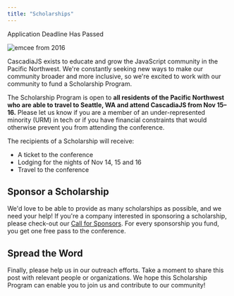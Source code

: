 ```yaml
---
title: "Scholarships"
---
```

<span class="exclaim">Application Deadline Has Passed</strong></span>

![emcee from 2016](https://cdn-images-1.medium.com/max/1600/1*aJrwpWdgyL6-nrSr-HOmXQ.jpeg)

CascadiaJS exists to educate and grow the JavaScript community in the Pacific Northwest. We're constantly seeking new ways to make our community broader and more inclusive, so we're excited to work with our community to fund a Scholarship Program.

The Scholarship Program is open to **all residents of the Pacific Northwest who are able to travel to Seattle, WA and attend CascadiaJS from Nov 15–16.** Please let us know if you are a member of an under-represented minority (URM) in tech or if you have financial constraints that would otherwise prevent you from attending the conference.

The recipients of a Scholarship will receive:
* A ticket to the conference
* Lodging for the nights of Nov 14, 15 and 16
* Travel to the conference


## Sponsor a Scholarship
We'd love to be able to provide as many scholarships as possible, and we need your help! If you're a company interested in sponsoring a scholarship, please check-out our [Call for Sponsors](/call-for-sponsors). For every sponsorship you fund, you get one free pass to the conference.

## Spread the Word
Finally, please help us in our outreach efforts. Take a moment to share this post with relevant people or organizations. We hope this Scholarship Program can enable you to join us and contribute to our community!
